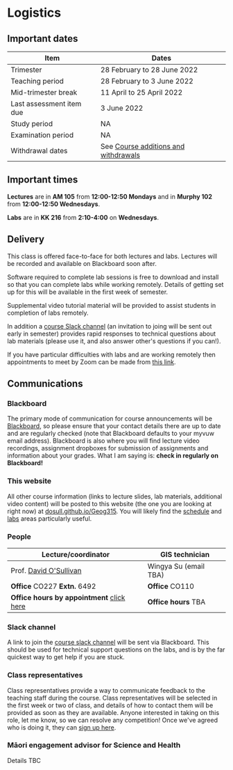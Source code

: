 # Logistics
## Important dates

Item | Dates
 -- | --
Trimester | 28 February to 28 June 2022
Teaching period | 28 February to 3 June 2022
Mid-trimester break | 11 April to 25 April 2022
Last assessment item due | 3 June 2022
Study period | NA
Examination period | NA
Withdrawal dates | See [Course additions and  withdrawals](https://www.wgtn.ac.nz/home/admisenrol/payments/withdrawalsrefunds "Course additions and withdrawals")

## Important times
**Lectures** are in **AM 105** from **12:00-12:50 Mondays** and in **Murphy 102** from **12:00-12:50 Wednesdays**.

**Labs** are in **KK 216** from **2:10-4:00** on **Wednesdays**.

## Delivery
This class is offered face-to-face for both lectures and labs. Lectures will be recorded and available on Blackboard soon after.

Software required to complete lab sessions is free to download and install so that you can complete labs while working remotely. Details of getting set up for this will be available in the first week of semester.

Supplemental video tutorial material will be provided to assist students in completion of labs remotely.

In addition a [course Slack channel](https://vuwgeog315t12022.slack.com/ "Course slack channel") (an invitation to joing will be sent out early in semester) provides rapid responses to technical questions about lab materials (please use it, and also answer other's questions if you can!).

If you have particular difficulties with labs and are working remotely then appointments to meet by Zoom can be made from [this link](https://calendly.com/dosullivan "Schedule an office hours appointment").

## Communications
### Blackboard
The primary mode of communication for course announcements will be [Blackboard](https://blackboard.vuw.ac.nz "VUW Blackboard"), so please ensure that your contact details there are up to date and are regularly checked (note that Blackboard defaults to your myvuw email address). Blackboard is also where you will find lecture video recordings, assignment dropboxes for submission of assignments and information about your grades. What I am saying is: **check in regularly on Blackboard!**

### This website
All other course information (links to lecture slides, lab materials, additional video content) will be posted to this website (the one you are looking at right now) at [dosull.github.io/Geog315](https://dosull.github.io/Geog315). You will likely find the [schedule](schedule.md "Course chedule") and [labs](labs.md "Lab materials") areas particularly useful.

### People

| Lecture/coordinator | GIS technician |
| -- | -- |
| Prof. [David O'Sullivan](mailto:david.osullivan@vuw.ac.nz "email David") | Wingya Su (email TBA) |
| **Office** CO227 **Extn.** 6492 | **Office** CO110 |
| **Office hours by appointment** [click here](https://calendly.com/dosullivan "Schedule an office hours appointment") | **Office hours** TBA |

### Slack channel
A link to join the [course slack channel](https://vuwgeog315t12022.slack.com/ "Course slack channel") will be sent via Blackboard. This should be used for technical support questions on the labs, and is by the far quickest way to get help if you are stuck.

### Class representatives
Class representatives provide a way to communicate feedback to the teaching staff during the course. Class representatives will be selected in the first week or two of class, and details of how to contact them will be provided as soon as they are available. Anyone interested in taking on this role, let me know, so we can resolve any competition! Once we've agreed who is doing it, they can [sign up here](https://www.vuwsa.org.nz/class-representatives "VUWSA class representatives signup").

### Māori engagement advisor for Science and Health
Details TBC

<!-- [Raukura Chadwick](resources/RaukuraChadwickProfile.pdf) (Ngāti Kahungungu and Ngāti Maniapoto) is available to support tauri Māori studying in sciences and health. You can make an appointment with her at [this link](https://outlook.office365.com/owa/calendar/Awhina1@vuw.onmicrosoft.com/bookings/). -->
